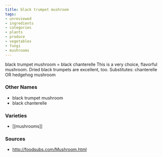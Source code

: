 ```yaml
---
title: black trumpet mushroom
tags:
- unreviewed
- ingredients
- categories
- plants
- produce
- vegetables
- fungi
- mushrooms
---
```

black trumpet mushroom = black chanterelle This is a very choice, flavorful mushroom. Dried black trumpets are excellent, too. Substitutes: chanterelle OR hedgehog mushroom

### Other Names

* black trumpet mushroom
* black chanterelle

### Varieties

* [[mushrooms]]

### Sources
* http://foodsubs.com/Mushroom.html
